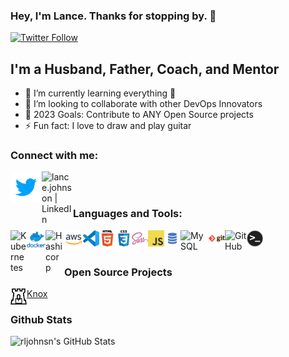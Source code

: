 ### Hey, I'm Lance. Thanks for stopping by. 👋

[![Twitter Follow](https://img.shields.io/twitter/follow/johnsonrl?color=1DA1F2&logo=twitter&style=for-the-badge)](https://twitter.com/intent/follow?original_referer=https%3A%2F%2Fgithub.com%2Frljohnsn&screen_name=johnsonrl)

## I'm a Husband, Father, Coach, and Mentor

- 🌱 I’m currently learning everything 🤣
- 👯 I’m looking to collaborate with other DevOps Innovators
- 🥅 2023 Goals: Contribute to ANY Open Source projects
- ⚡ Fun fact: I love to draw and play guitar

### Connect with me:

[<img align="left" alt="johnsonrl | Twitter" width="50px" src="https://raw.githubusercontent.com/github/explore/80688e429a7d4ef2fca1e82350fe8e3517d3494d/topics/twitter/twitter.png" />][twitter]
[<img align="left" alt="lance.johnson | LinkedIn" width="50px" src="https://avatars.githubusercontent.com/u/357098?s=200&v=4" />][linkedin]

<br />
<br />

### Languages and Tools:

[<img align="left" alt="Kubernetes" width="26px" src="https://upload.wikimedia.org/wikipedia/commons/thumb/3/39/Kubernetes_logo_without_workmark.svg/1200px-Kubernetes_logo_without_workmark.svg.png" />][kubernetes]
[<img align="left" alt="Docker" width="30px" src="https://raw.githubusercontent.com/github/explore/80688e429a7d4ef2fca1e82350fe8e3517d3494d/topics/docker/docker.png" />][docker]
[<img align="left" alt="Hashicorp" width="30px" src="https://logowik.com/content/uploads/images/t_hashicorp9742.jpg" />][hashicorp]
[<img align="left" alt="AWS" width="30px" src="https://raw.githubusercontent.com/github/explore/fbceb94436312b6dacde68d122a5b9c7d11f9524/topics/aws/aws.png" />][aws]
[<img align="left" alt="Visual Studio Code" width="26px" src="https://raw.githubusercontent.com/github/explore/80688e429a7d4ef2fca1e82350fe8e3517d3494d/topics/visual-studio-code/visual-studio-code.png" />][vscode]
[<img align="left" alt="HTML5" width="26px" src="https://raw.githubusercontent.com/github/explore/80688e429a7d4ef2fca1e82350fe8e3517d3494d/topics/html/html.png" />][html5]
[<img align="left" alt="CSS3" width="26px" src="https://raw.githubusercontent.com/github/explore/80688e429a7d4ef2fca1e82350fe8e3517d3494d/topics/css/css.png" />][css]
[<img align="left" alt="Sass" width="26px" src="https://raw.githubusercontent.com/github/explore/80688e429a7d4ef2fca1e82350fe8e3517d3494d/topics/sass/sass.png" />][saas]
[<img align="left" alt="JavaScript" width="26px" src="https://raw.githubusercontent.com/github/explore/80688e429a7d4ef2fca1e82350fe8e3517d3494d/topics/javascript/javascript.png" />][javascript]
[<img align="left" alt="SQL" width="26px" src="https://raw.githubusercontent.com/github/explore/80688e429a7d4ef2fca1e82350fe8e3517d3494d/topics/sql/sql.png" />][sql]
[<img align="left" alt="MySQL" width="45px" src="https://download.logo.wine/logo/MySQL/MySQL-Logo.wine.png" />][mysql]
[<img align="left" alt="Git" width="26px" src="https://raw.githubusercontent.com/github/explore/80688e429a7d4ef2fca1e82350fe8e3517d3494d/topics/git/git.png" />][git]
[<img align="left" alt="GitHub" width="35px" src="https://encrypted-tbn0.gstatic.com/images?q=tbn:ANd9GcTa8FV8SCzjlNqk2yzFPetRZbY7j258d8-MuA&s" />][github]
[<img align="left" alt="Terminal" width="26px" src="https://raw.githubusercontent.com/github/explore/80688e429a7d4ef2fca1e82350fe8e3517d3494d/topics/terminal/terminal.png" />][bash]

<br />
<br />

### Open Source Projects

<img align="left" alt="Knox" width="26px" src="https://raw.githubusercontent.com/8x8/knox/ef696faf88b21dde4357bfc44b74b1727430d294/knox-icon.png"/>[Knox][knox]

### Github Stats
<img align="left" alt="rljohnsn's GitHub Stats" src="https://github-readme-stats.vercel.app/api?username=rljohnsn&show_icons=true&hide_border=true&count_private=true&theme=dark"/> 

[aws]: https://github.com/topics/aws
[bash]: https://github.com/topics/bash
[css]: https://github.com/topics/css
[docker]: https://github.com/topics/docker
[git]: https://onlywei.github.io/explain-git-with-d3/
[github]: https://docs.github.com/en
[hashicorp]: https://github.com/topics/hashicorp
[html5]: https://github.com/topics/html5
[javascript]: https://github.com/topics/javascript
[knox]: https://github.com/8x8/knox
[kubernetes]: https://github.com/topics/kubernetes
[linkedin]: https://linkedin.com/in/lancejohnsn
[mysql]: https://github.com/topics/mysql
[python]: https://github.com/topics/python
[saas]: https://github.com/topics/saas
[sql]: https://github.com/topics/sql
[twitter]: https://twitter.com/johnsonrl
[vscode]: https://github.com/topics/visual-studio-code
<!--
**rljohnsn/rljohnsn** is a ✨ _special_ ✨ repository because its `README.md` (this file) appears on your GitHub profile.

Here are some ideas to get you started:

- 🔭 I’m currently working on ...
- 🌱 I’m currently learning ...
- 👯 I’m looking to collaborate on ...
- 🤔 I’m looking for help with ...
- 💬 Ask me about ...
- 📫 How to reach me: ...
- 😄 Pronouns: ...
- ⚡ Fun fact: ...
-->
